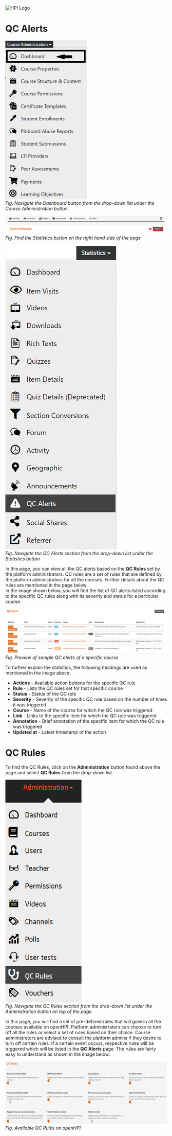 ![HPI Logo](../../../img/HPI_Logo.png)

# QC Alerts

![Dashboard](../../../img/course_admin_items/dashboard.png)  
*Fig. Navigate the Dashboard button from the drop-down list under the Course Administration button*  

![Statistics](../../../img/features/analytics/dashboard/statistics.png)  
*Fig. Find the Statistics button on the right hand side of the page*

![QC Alerts](../../../img/features/analytics/dashboard/qc_alerts.png)  
*Fig. Navigate the QC Alerts section from the drop-down list under the Statistics button*  

In this page, you can view all the QC alerts based on the **QC Rules** set by the platform administrators. QC rules are a set of rules that are defined by the platform administrators for all the courses. Further details about the QC rules are mentioned in the page below.  
In the image shown below, you will find the list of QC alerts listed according to the specific QC rules along with its severity and status for a particular course.  

![QC Alerts 1](../../../img/features/analytics/dashboard/qc_alerts_details.png)  
*Fig. Preview of sample QC alerts of a specific course*  

To further explain the statistics, the following headings are used as mentioned in the image above:  
- **Actions**	- Available action buttons for the specific QC rule
- **Rule**	- Lists the QC rules set for that specific course
- **Status**	- Status of the QC rule
- **Severity**	- Severity of the specific QC rule based on the number of times it was triggered
- **Course**	- Name of the course for which the QC rule was triggered
- **Link**	- Links to the specific item for which the QC rule was triggered
- **Annotation**	- Brief annotation of the specific item for which the QC rule was triggered
- **Updated at** - Latest timestamp of the action  


# QC Rules  
To find the QC Rules, click on the **Administration** button found above the page and select **QC Rules** from the drop-down list.  

![QC Rules](../../../img/features/analytics/dashboard/qc_rules.png)  
*Fig. Navigate the QC Rules section from the drop-down list under the Administration button on top of the page*  

In this page, you will find a set of pre-defined rules that will govern all the courses available on openHPI. Platform administrators can choose to turn off all the rules or select a set of rules based on their choice. Course administrators are advised to consult the platform admins if they desire to turn off certain rules. If a certain event occurs, respective rules will be triggered which will be listed in the **QC Alerts** page. The rules are fairly easy to understand as shown in the image below:  

![QC Rules 1](../../../img/features/analytics/dashboard/qc_rules_details.png)  
*Fig. Available QC Rules on openHPI*